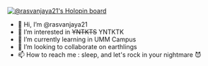 [![@rasvanjaya21's Holopin board](https://holopin.me/rasvanjaya21)](https://holopin.io/@rasvanjaya21)

- 👋 Hi, I’m @rasvanjaya21
- 👀 I’m interested in ~~YNTKTS~~ YNTKTK
- 🌱 I’m currently learning in UMM Campus
- 💞️ I’m looking to collaborate on earthlings
- 📫 How to reach me : sleep, and let's rock in your nightmare 😈

<!---
rasvanjaya21/rasvanjaya21 is a ✨ special ✨ repository because its `README.md` (this file) appears on your GitHub profile.
You can click the Preview link to take a look at your changes.
--->
